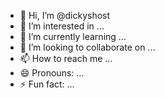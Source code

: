 - 👋 Hi, I’m @dickyshost
- 👀 I’m interested in ...
- 🌱 I’m currently learning ...
- 💞️ I’m looking to collaborate on ...
- 📫 How to reach me ...
- 😄 Pronouns: ...
- ⚡ Fun fact: ...

<!---
dickyshost/dickyshost is a ✨ special ✨ repository because its `README.md` (this file) appears on your GitHub profile.
You can click the Preview link to take a look at your changes.
--->
